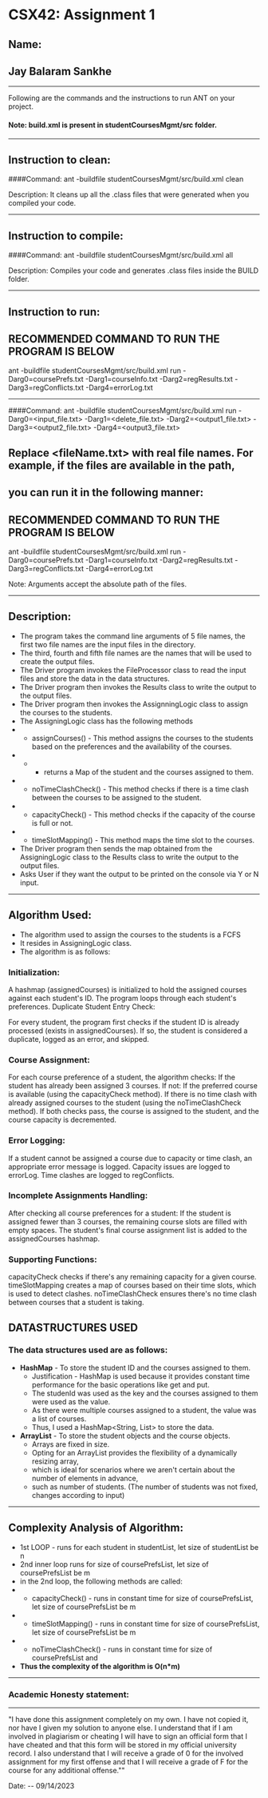 # CSX42: Assignment 1
## Name: 
Jay Balaram Sankhe
-----------------------------------------------------------------------
-----------------------------------------------------------------------


Following are the commands and the instructions to run ANT on your project.
#### Note: build.xml is present in studentCoursesMgmt/src folder.

-----------------------------------------------------------------------
## Instruction to clean:

####Command: ant -buildfile studentCoursesMgmt/src/build.xml clean

Description: It cleans up all the .class files that were generated when you
compiled your code.

-----------------------------------------------------------------------
## Instruction to compile:

####Command: ant -buildfile studentCoursesMgmt/src/build.xml all

Description: Compiles your code and generates .class files inside the BUILD folder.

-----------------------------------------------------------------------
## Instruction to run:
## RECOMMENDED COMMAND TO RUN THE PROGRAM IS BELOW
ant -buildfile studentCoursesMgmt/src/build.xml run -Darg0=coursePrefs.txt -Darg1=courseInfo.txt -Darg2=regResults.txt -Darg3=regConflicts.txt -Darg4=errorLog.txt

-----------------------------------------------------------------------

####Command: ant -buildfile studentCoursesMgmt/src/build.xml run -Darg0=<input_file.txt> -Darg1=<delete_file.txt> -Darg2=<output1_file.txt> -Darg3=<output2_file.txt> -Darg4=<output3_file.txt>

## Replace <fileName.txt> with real file names. For example, if the files are available in the path,
## you can run it in the following manner:

## RECOMMENDED COMMAND TO RUN THE PROGRAM IS BELOW
ant -buildfile studentCoursesMgmt/src/build.xml run -Darg0=coursePrefs.txt -Darg1=courseInfo.txt -Darg2=regResults.txt -Darg3=regConflicts.txt -Darg4=errorLog.txt

Note: Arguments accept the absolute path of the files.

-----------------------------------------------------------------------
## Description:
* The program takes the command line arguments of 5 file names, 
the first two file names are the input files in the directory.
* The third, fourth and fifth file names are the names that will be used to create the output files.
* The Driver program  invokes the FileProcessor class to read the input files and store the data in the data structures.
* The Driver program then invokes the Results class to write the output to the output files.
* The Driver program then invokes the AssignningLogic class to assign the courses to the students.
* The AssigningLogic class has the following methods
* * assignCourses() - This method assigns the courses to the students based on the preferences and the availability of the courses.
* * * returns a Map of the student and the courses assigned to them.
* * noTimeClashCheck() - This method checks if there is a time clash between the courses to be assigned to the student.
* * capacityCheck() - This method checks if the capacity of the course is full or not.
* * timeSlotMapping() - This method maps the time slot to the courses.
* The Driver program then sends the map obtained from the AssigningLogic class 
to the Results class to write the output to the output files.
* Asks User if they want the output to be printed on the console via Y or N input.
---------------------------------------------------------------------------------
## Algorithm Used: 
* The algorithm used to assign the courses to the students is a FCFS
* It resides in AssigningLogic class.
* The algorithm is as follows:
### Initialization:

A hashmap (assignedCourses) is initialized to hold the assigned courses against each student's ID.
The program loops through each student's preferences.
Duplicate Student Entry Check:

For every student, the program first checks if the student ID is already processed (exists in assignedCourses). If so, the student is considered a duplicate, logged as an error, and skipped.
### Course Assignment:

For each course preference of a student, the algorithm checks:
If the student has already been assigned 3 courses. If not:
If the preferred course is available (using the capacityCheck method).
If there is no time clash with already assigned courses to the student (using the noTimeClashCheck method).
If both checks pass, the course is assigned to the student, and the course capacity is decremented.
### Error Logging:

If a student cannot be assigned a course due to capacity or time clash, an appropriate error message is logged.
Capacity issues are logged to errorLog.
Time clashes are logged to regConflicts.
### Incomplete Assignments Handling:

After checking all course preferences for a student:
If the student is assigned fewer than 3 courses, the remaining course slots are filled with empty spaces.
The student's final course assignment list is added to the assignedCourses hashmap.
### Supporting Functions:

capacityCheck checks if there's any remaining capacity for a given course.
timeSlotMapping creates a map of courses based on their time slots, which is used to detect clashes.
noTimeClashCheck ensures there's no time clash between courses that a student is taking.

## DATASTRUCTURES USED
### The data structures used are as follows:
* **HashMap** - To store the student ID and the courses assigned to them.
  * Justification - HashMap is used because 
  it provides constant time performance for the basic operations like get and put.
  * The studenId was used as the key and the courses assigned to them were used as the value.
  * As there were multiple courses assigned to a student, the value was a list of courses.
  * Thus, I used a HashMap<String, List<String>> to store the data.
* **ArrayList** - To store the student objects and the course objects.
  *  Arrays are fixed in size. 
  * Opting for an ArrayList provides the flexibility of a dynamically resizing array, 
  * which is ideal for scenarios where we aren't certain about the number of elements in advance, 
  * such as number of students. (The number of students was not fixed, changes according to input)

-----------------------------------------------------------------------
## Complexity Analysis of Algorithm:
* 1st LOOP - runs for each student in studentList, let size of studentList be n
* 2nd inner loop runs for size of coursePrefsList, let size of coursePrefsList be m
* in the 2nd loop, the following methods are called:
* * capacityCheck() - runs in constant time for size of coursePrefsList, let size of coursePrefsList be m
* * timeSlotMapping() - runs in constant time for size of coursePrefsList, let size of coursePrefsList be m
* * noTimeClashCheck() - runs in constant time for size of coursePrefsList and
* **Thus the complexity of the algorithm is O(n*m)**

-----------------------------------------------------------------------
### Academic Honesty statement:
-----------------------------------------------------------------------

"I have done this assignment completely on my own. I have not copied
it, nor have I given my solution to anyone else. I understand that if
I am involved in plagiarism or cheating I will have to sign an
official form that I have cheated and that this form will be stored in
my official university record. I also understand that I will receive a
grade of 0 for the involved assignment for my first offense and that I
will receive a grade of F for the course for any additional
offense.""

Date: -- 09/14/2023


